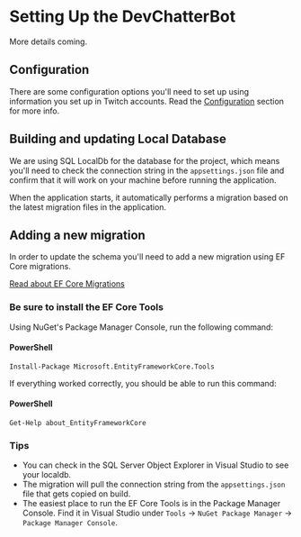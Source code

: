 # Setting Up the DevChatterBot
More details coming.

## Configuration
There are some configuration options you'll need to set up using information you set up in Twitch accounts. Read the [Configuration](Configuration.md) section for more info.

## Building and updating Local Database
We are using SQL LocalDb for the database for the project, which means you'll need to check the connection string in the `appsettings.json` file and confirm that it will work on your machine before running the application.

When the application starts, it automatically performs a migration based on the latest migration files in the application.

## Adding a new migration
In order to update the schema you'll need to add a new migration using EF Core migrations.

[Read about EF Core Migrations](https://docs.microsoft.com/en-us/ef/core/managing-schemas/migrations/)

### Be sure to install the EF Core Tools
Using NuGet's Package Manager Console, run the following command:

#### PowerShell
```
Install-Package Microsoft.EntityFrameworkCore.Tools
```

If everything worked correctly, you should be able to run this command:

#### PowerShell
```
Get-Help about_EntityFrameworkCore
```

### Tips
 - You can check in the SQL Server Object Explorer in Visual Studio to see your localdb.
 - The migration will pull the connection string from the `appsettings.json` file that gets copied on build.
 - The easiest place to run the EF Core Tools is in the Package Manager Console. Find it in Visual Studio under `Tools` -> `NuGet Package Manager` -> `Package Manager Console`.
